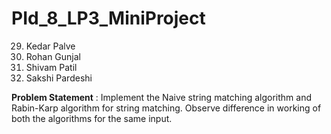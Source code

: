 # PId_8_LP3_MiniProject

29. Kedar Palve
30. Rohan Gunjal
31. Shivam Patil
32. Sakshi Pardeshi

**Problem Statement** : Implement the Naive string matching algorithm and Rabin-Karp algorithm for string matching. Observe difference in working of both the algorithms for the same input.
